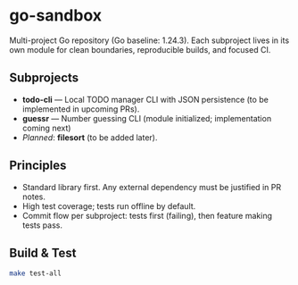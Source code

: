 # go-sandbox

Multi-project Go repository (Go baseline: 1.24.3). Each subproject lives in its own module for clean boundaries, reproducible builds, and focused CI.

## Subprojects
- **todo-cli** — Local TODO manager CLI with JSON persistence (to be implemented in upcoming PRs).
- **guessr** — Number guessing CLI (module initialized; implementation coming next)
- _Planned_: **filesort** (to be added later).

## Principles
- Standard library first. Any external dependency must be justified in PR notes.
- High test coverage; tests run offline by default.
- Commit flow per subproject: tests first (failing), then feature making tests pass.

## Build & Test
```bash
make test-all
```
